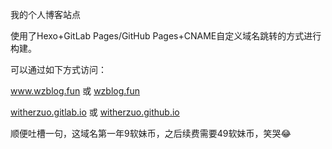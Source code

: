 我的个人博客站点  

使用了Hexo+GitLab Pages/GitHub Pages+CNAME自定义域名跳转的方式进行构建。  

可以通过如下方式访问：  

www.wzblog.fun  或  [wzblog.fun](wzblog.fun)  

[witherzuo.gitlab.io](witherzuo.gitlab.io) 或 [witherzuo.github.io](witherzuo.github.io)  

顺便吐槽一句，这域名第一年9软妹币，之后续费需要49软妹币，笑哭😂